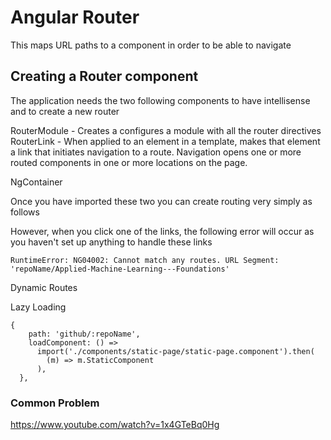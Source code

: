 # Angular Router

This maps URL paths to a component in order to be able to navigate

## Creating a Router component

The application needs the two following components to have intellisense and to create a new router

RouterModule - Creates a configures a module with all the router directives
RouterLink - When applied to an element in a template, makes that element a link that initiates navigation to a route. Navigation opens one or more routed components in one or more <router-outlet> locations on the page.

NgContainer

Once you have imported these two you can create routing very simply as follows

However, when you click one of the links, the following error will occur as you haven't set up anything to handle these links

```
RuntimeError: NG04002: Cannot match any routes. URL Segment: 'repoName/Applied-Machine-Learning---Foundations'
```

Dynamic Routes

Lazy Loading

```
{
    path: 'github/:repoName',
    loadComponent: () =>
      import('./components/static-page/static-page.component').then(
        (m) => m.StaticComponent
      ),
  },
```

### Common Problem

https://www.youtube.com/watch?v=1x4GTeBq0Hg
